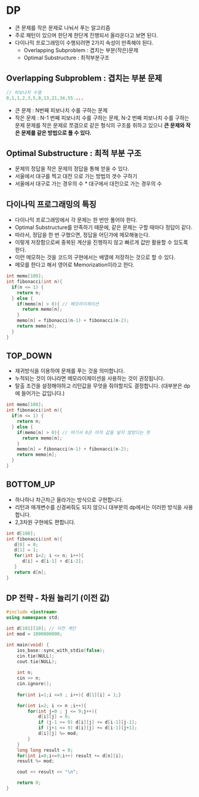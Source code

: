 # DP
* 큰 문제를 작은 문제로 나눠서 푸는 알고리즘
* 주로 패턴이 있으며 한단계 한단계 진행되서 올라온다고 보면 된다.   
* 다이나믹 프로그래밍이 수행되려면 2가지 속성이 만족해야 된다.
  * Overlapping Subproblem : 겹치는 부분(작은)문제
  * Optimal Substructure : 최적부분구조

## Overlapping Subproblem : 겹치는 부분 문제
```c++
// 피보나치 수열   
0,1,1,2,3,5,8,13,21,34,55....
```
* 큰 문제 : N번째 피보나치 수를 구하는 문제
* 작은 문제 : N-1 번째 피보나치 수를 구하는 문제, N-2 번째 피보나치 수를 구하는 문제
문제를 작은 문제로 쪼갬으로 같은 형식의 구조를 취하고 있으니 **큰 문제와 작은 문제를 같은 방법으로 풀 수 있다.**

## Optimal Substructure : 최적 부분 구조
* 문제의 정답을 작은 문제의 정답을 통해 얻을 수 있다.    
* 서울에서 대구를 찍고 대전 으로 가는 방법의 갯수 구하기        
* 서울에서 대구로 가는 경우의 수  * 대구에서 대전으로 가는 경우의 수       

## 다이나믹 프로그래밍의 특징 
* 다이나믹 프로그래밍에서 각 문제는 한 번만 풀어야 한다.
* Optimal Substructure를 만족하기 때문에, 같은 문제는 구할 때마다 정답이 같다.
* 따라서, 정답을 한 번 구했으면, 정답을 어딘가에 메모해놓는다.
* 이렇게 저장함으로써 중복된 계산을 진행하지 않고 빠르게 값만 활용할 수 있도록 한다.
* 이런 메모하는 것을 코드의 구현에서는 배열에 저장하는 것으로 할 수 있다.
* 메모를 한다고 해서 영어로 Memorization이라고 한다.

```c++
int memo[100];
int fibonacci(int n){
  if(n <= 1) {
    return n;
  } else {
    if(memo[n] > 0){ // 메모라이제이션
      return memo[n];
    }
    memo[n] = fibonacci(n-1) + fibonacci(n-2); 
    return memo[n];
  }
}
```
  
## TOP_DOWN     
* 재귀방식을 이용하여 문제를 푸는 것을 의미합니다.      
* 누적되는 것이 아니라면 메모라이제이션을 사용하는 것이 권장됩니다.       
* 탈출 조건을 설정해야하고 리턴값을 무엇을 줘야할지도 결정합니다. (대부분은 dp에 들어가는 값입니다.)       

```c++
int memo[100];
int fibonacci(int n){
  if(n <= 1) {
    return n;
  } else {
    if(memo[n] > 0){ // 여기서 0은 아직 값을 넣지 않았다는 뜻
      return memo[n];
    }
    memo[n] = fibonacci(n-1) + fibonacci(n-2); 
    return memo[n];
  }
}
```
## BOTTOM_UP
* 하나하나 차근차근 올라가는 방식으로 구현합니다.          
* 리턴과 매개변수를 신경써줘도 되지 않으니 대부분의 dp에서는 이러한 방식을 사용합니다.        
* 2,3차원 구현에도 편합니다.   

```c++
int d[100];
int fibonacci(int n){
   d[0] = 0;
   d[1] = 1;
   for(int i=2; i <= n; i++){
      d[i] = d[i-1] + d[i-2];
   }
   return d[n];
}
```

## DP 전략 - 차원 늘리기 (이전 값)
```c++
#include <iostream> 
using namespace std; 

int d[101][10]; // 이전 계단     
int mod = 1000000000;

int main(void) { 
    ios_base::sync_with_stdio(false);
    cin.tie(NULL);
    cout.tie(NULL);
    
    int n;
    cin >> n;
    cin.ignore();
    
	for(int i=1;i <=9 ; i++){ d[1][i] = 1;}

	for(int i=2; i <= n ;i++){
		for(int j=0 ; j <= 9;j++){
			d[i][j] = 0;
			if (j-1 >= 0) d[i][j] += d[i-1][j-1];
			if (j+1 <= 9) d[i][j] += d[i-1][j+1];
			d[i][j] %= mod;
		}
	}
	long long result = 0;
	for(int i=0;i<=9;i++) result += d[n][i];
	result %= mod;

	cout << result << "\n";

    return 0; 
}
```
